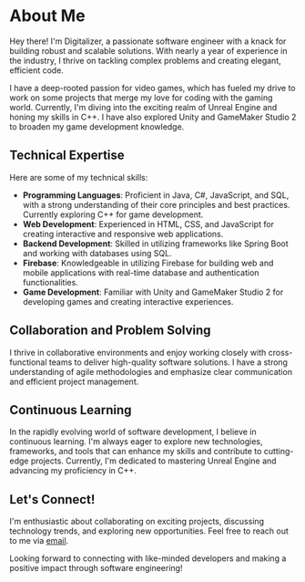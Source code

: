 # About Me

Hey there! I'm Digitalizer, a passionate software engineer with a knack for building robust and scalable solutions. With nearly a year of experience in the industry, I thrive on tackling complex problems and creating elegant, efficient code.

I have a deep-rooted passion for video games, which has fueled my drive to work on some projects that merge my love for coding with the gaming world. Currently, I'm diving into the exciting realm of Unreal Engine and honing my skills in C++. I have also explored Unity and GameMaker Studio 2 to broaden my game development knowledge.

## Technical Expertise

Here are some of my technical skills:

- **Programming Languages**: Proficient in Java, C#, JavaScript, and SQL, with a strong understanding of their core principles and best practices. Currently exploring C++ for game development.
- **Web Development**: Experienced in HTML, CSS, and JavaScript for creating interactive and responsive web applications.
- **Backend Development**: Skilled in utilizing frameworks like Spring Boot and working with databases using SQL.
- **Firebase**: Knowledgeable in utilizing Firebase for building web and mobile applications with real-time database and authentication functionalities.
- **Game Development**: Familiar with Unity and GameMaker Studio 2 for developing games and creating interactive experiences.

## Collaboration and Problem Solving

I thrive in collaborative environments and enjoy working closely with cross-functional teams to deliver high-quality software solutions. I have a strong understanding of agile methodologies and emphasize clear communication and efficient project management.

## Continuous Learning

In the rapidly evolving world of software development, I believe in continuous learning. I'm always eager to explore new technologies, frameworks, and tools that can enhance my skills and contribute to cutting-edge projects. Currently, I'm dedicated to mastering Unreal Engine and advancing my proficiency in C++.

## Let's Connect!

I'm enthusiastic about collaborating on exciting projects, discussing technology trends, and exploring new opportunities. Feel free to reach out to me via [email](itlazaroh@gmail.com).

Looking forward to connecting with like-minded developers and making a positive impact through software engineering!

